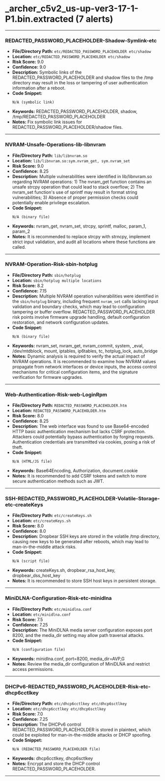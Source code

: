 # _archer_c5v2_us-up-ver3-17-1-P1.bin.extracted (7 alerts)

---

### REDACTED_PASSWORD_PLACEHOLDER-Shadow-Symlink-etc

- **File/Directory Path:** `etc/REDACTED_PASSWORD_PLACEHOLDER etc/shadow`
- **Location:** `etc/REDACTED_PASSWORD_PLACEHOLDER etc/shadow`
- **Risk Score:** 9.0
- **Confidence:** 9.0
- **Description:** Symbolic links of the REDACTED_PASSWORD_PLACEHOLDER and shadow files to the /tmp directory may result in the loss or tampering of user authentication information after a reboot.
- **Code Snippet:**
  ```
  N/A (symbolic link)
  ```
- **Keywords:** REDACTED_PASSWORD_PLACEHOLDER, shadow, /tmp/REDACTED_PASSWORD_PLACEHOLDER
- **Notes:** Fix symbolic link issues for REDACTED_PASSWORD_PLACEHOLDER/shadow files.

---
### NVRAM-Unsafe-Operations-lib-libnvram

- **File/Directory Path:** `lib/libnvram.so`
- **Location:** `lib/libnvram.so:sym.nvram_get, sym.nvram_set`
- **Risk Score:** 9.0
- **Confidence:** 8.25
- **Description:** Multiple vulnerabilities were identified in lib/libnvram.so regarding NVRAM operations: 1) The nvram_get function contains an unsafe strcpy operation that could lead to stack overflow; 2) The nvram_set function's use of sprintf may result in format string vulnerabilities; 3) Absence of proper permission checks could potentially enable privilege escalation.
- **Code Snippet:**
  ```
  N/A (binary file)
  ```
- **Keywords:** nvram_get, nvram_set, strcpy, sprintf, malloc, param_1, param_2
- **Notes:** It is recommended to replace strcpy with strncpy, implement strict input validation, and audit all locations where these functions are called.

---
### NVRAM-Operation-Risk-sbin-hotplug

- **File/Directory Path:** `sbin/hotplug`
- **Location:** `sbin/hotplug multiple locations`
- **Risk Score:** 8.2
- **Confidence:** 7.15
- **Description:** Multiple NVRAM operation vulnerabilities were identified in the `sbin/hotplug` binary, including frequent `nvram_set` calls lacking input validation and boundary checks, which may lead to configuration tampering or buffer overflow. REDACTED_PASSWORD_PLACEHOLDER risk points involve firmware upgrade handling, default configuration restoration, and network configuration updates.
- **Code Snippet:**
  ```
  N/A (binary file)
  ```
- **Keywords:** nvram_set, nvram_get, nvram_commit, system, _eval, /dev/mtdblock, mount, iptables, ip6tables, tc, hotplug_lock, auto_bridge
- **Notes:** Dynamic analysis is required to verify the actual impact of NVRAM operations. It is recommended to examine how NVRAM values propagate from network interfaces or device inputs, the access control mechanisms for critical configuration items, and the signature verification for firmware upgrades.

---
### Web-Authentication-Risk-web-LoginRpm

- **File/Directory Path:** `REDACTED_PASSWORD_PLACEHOLDER.htm`
- **Location:** `REDACTED_PASSWORD_PLACEHOLDER.htm`
- **Risk Score:** 8.0
- **Confidence:** 8.25
- **Description:** The web interface was found to use Base64-encoded HTTP basic authentication mechanism but lacks CSRF protection. Attackers could potentially bypass authentication by forging requests. Authentication credentials are transmitted via cookies, posing a risk of theft.
- **Code Snippet:**
  ```
  N/A (HTML/JS file)
  ```
- **Keywords:** Base64Encoding, Authorization, document.cookie
- **Notes:** It is recommended to add CSRF tokens and switch to more secure authentication methods such as JWT.

---
### SSH-REDACTED_PASSWORD_PLACEHOLDER-Volatile-Storage-etc-createKeys

- **File/Directory Path:** `etc/createKeys.sh`
- **Location:** `etc/createKeys.sh`
- **Risk Score:** 8.0
- **Confidence:** 8.0
- **Description:** Dropbear SSH keys are stored in the volatile /tmp directory, causing new keys to be generated after reboots, which may lead to man-in-the-middle attack risks.
- **Code Snippet:**
  ```
  N/A (script file)
  ```
- **Keywords:** createKeys.sh, dropbear_rsa_host_key, dropbear_dss_host_key
- **Notes:** It is recommended to store SSH host keys in persistent storage.

---
### MiniDLNA-Configuration-Risk-etc-minidlna

- **File/Directory Path:** `etc/minidlna.conf`
- **Location:** `etc/minidlna.conf`
- **Risk Score:** 7.5
- **Confidence:** 7.25
- **Description:** The MiniDLNA media server configuration exposes port 8200, and the media_dir setting may allow path traversal attacks.
- **Code Snippet:**
  ```
  N/A (configuration file)
  ```
- **Keywords:** minidlna.conf, port=8200, media_dir=AVP,G
- **Notes:** Review the media_dir configuration of MiniDLNA and restrict access permissions.

---
### DHCPv6-REDACTED_PASSWORD_PLACEHOLDER-Risk-etc-dhcp6cctlkey

- **File/Directory Path:** `etc/dhcp6cctlkey etc/dhcp6sctlkey`
- **Location:** `etc/dhcp6cctlkey etc/dhcp6sctlkey`
- **Risk Score:** 7.0
- **Confidence:** 7.25
- **Description:** The DHCPv6 control REDACTED_PASSWORD_PLACEHOLDER is stored in plaintext, which could be exploited for man-in-the-middle attacks or DHCP spoofing.
- **Code Snippet:**
  ```
  N/A (REDACTED_PASSWORD_PLACEHOLDER file)
  ```
- **Keywords:** dhcp6cctlkey, dhcp6sctlkey
- **Notes:** Encrypt and store the DHCP control REDACTED_PASSWORD_PLACEHOLDER.

---
